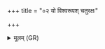 +++
title = "०२ यो विश्वरूपश् चतुरक्षः"

+++
<details><summary>मूलम् (GR)</summary>

यो विश्वरूपश् चतुरक्षः  
क्रिमिः सारङ्गो अर्जुनः ।  
हतो हतभ्राता क्रिमिर्  
हतमाता हतस्वसा ॥
</details>